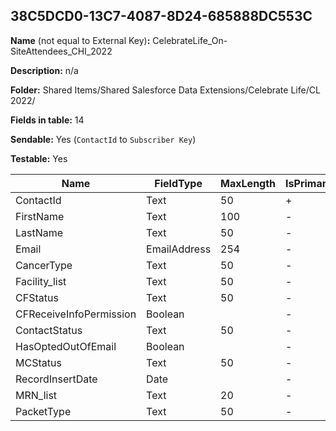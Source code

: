 ## 38C5DCD0-13C7-4087-8D24-685888DC553C

**Name** (not equal to External Key)**:** CelebrateLife_On-SiteAttendees_CHI_2022

**Description:** n/a

**Folder:** Shared Items/Shared Salesforce Data Extensions/Celebrate Life/CL 2022/

**Fields in table:** 14

**Sendable:** Yes (`ContactId` to `Subscriber Key`)

**Testable:** Yes

| Name | FieldType | MaxLength | IsPrimaryKey | IsNullable | DefaultValue |
| --- | --- | --- | --- | --- | --- |
| ContactId | Text | 50 | + | - |  |
| FirstName | Text | 100 | - | + |  |
| LastName | Text | 50 | - | + |  |
| Email | EmailAddress | 254 | - | + |  |
| CancerType | Text | 50 | - | + |  |
| Facility_list | Text | 50 | - | + |  |
| CFStatus | Text | 50 | - | + |  |
| CFReceiveInfoPermission | Boolean |  | - | + |  |
| ContactStatus | Text | 50 | - | + |  |
| HasOptedOutOfEmail | Boolean |  | - | + |  |
| MCStatus | Text | 50 | - | + |  |
| RecordInsertDate | Date |  | - | + | GETDATE() |
| MRN_list | Text | 20 | - | + |  |
| PacketType | Text | 50 | - | + |  |
